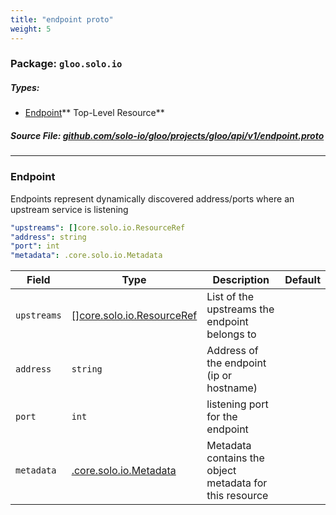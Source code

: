 ```yaml
---
title: "endpoint proto"
weight: 5
---
```

<!-- Code generated by solo-kit. DO NOT EDIT. -->

### Package: `gloo.solo.io` 
##### Types:


- [Endpoint](#Endpoint)** Top-Level Resource**
  



##### Source File: [github.com/solo-io/gloo/projects/gloo/api/v1/endpoint.proto](https://github.com/solo-io/gloo/blob/master/projects/gloo/api/v1/endpoint.proto)





---
### <a name="Endpoint">Endpoint</a>

 

Endpoints represent dynamically discovered address/ports where an upstream service is listening

```yaml
"upstreams": []core.solo.io.ResourceRef
"address": string
"port": int
"metadata": .core.solo.io.Metadata

```

| Field | Type | Description | Default |
| ----- | ---- | ----------- |----------- | 
| `upstreams` | [[]core.solo.io.ResourceRef](../../../../../solo-kit/api/v1/ref.proto.sk.md#ResourceRef) | List of the upstreams the endpoint belongs to |  |
| `address` | `string` | Address of the endpoint (ip or hostname) |  |
| `port` | `int` | listening port for the endpoint |  |
| `metadata` | [.core.solo.io.Metadata](../../../../../solo-kit/api/v1/metadata.proto.sk.md#Metadata) | Metadata contains the object metadata for this resource |  |





<!-- Start of HubSpot Embed Code -->
<script type="text/javascript" id="hs-script-loader" async defer src="//js.hs-scripts.com/5130874.js"></script>
<!-- End of HubSpot Embed Code -->
